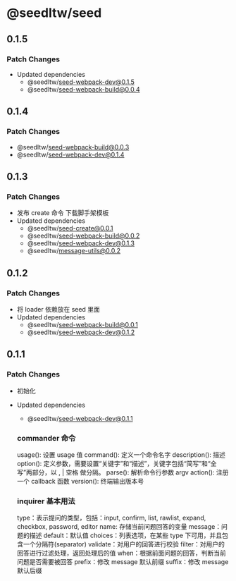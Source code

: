 # @seedltw/seed

## 0.1.5

### Patch Changes

- Updated dependencies
  - @seedltw/seed-webpack-dev@0.1.5
  - @seedltw/seed-webpack-build@0.0.4

## 0.1.4

### Patch Changes

- @seedltw/seed-webpack-build@0.0.3
- @seedltw/seed-webpack-dev@0.1.4

## 0.1.3

### Patch Changes

- 发布 create 命令 下载脚手架模板
- Updated dependencies
  - @seedltw/seed-create@0.0.1
  - @seedltw/seed-webpack-build@0.0.2
  - @seedltw/seed-webpack-dev@0.1.3
  - @seedltw/message-utils@0.0.2

## 0.1.2

### Patch Changes

- 将 loader 依赖放在 seed 里面
- Updated dependencies
  - @seedltw/seed-webpack-build@0.0.1
  - @seedltw/seed-webpack-dev@0.1.2

## 0.1.1

### Patch Changes

- 初始化
- Updated dependencies

  - @seedltw/seed-webpack-dev@0.1.1

  ### commander 命令

  usage(): 设置 usage 值
  command(): 定义一个命令名字
  description(): 描述
  option(): 定义参数，需要设置“关键字”和“描述”，关键字包括“简写”和“全写”两部分，以 , | 空格 做分隔。
  parse(): 解析命令行参数 argv
  action(): 注册一个 callback 函数
  version(): 终端输出版本号

  ### inquirer 基本用法

  type：表示提问的类型，包括：input, confirm, list, rawlist, expand, checkbox, password, editor
  name: 存储当前问题回答的变量
  message：问题的描述
  default：默认值
  choices：列表选项，在某些 type 下可用，并且包含一个分隔符(separator)
  validate：对用户的回答进行校验
  filter：对用户的回答进行过滤处理，返回处理后的值
  when：根据前面问题的回答，判断当前问题是否需要被回答
  prefix：修改 message 默认前缀
  suffix：修改 message 默认后缀
